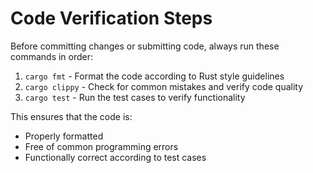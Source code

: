 # Code Verification Steps
Before committing changes or submitting code, always run these commands in order:

1. `cargo fmt` - Format the code according to Rust style guidelines
2. `cargo clippy` - Check for common mistakes and verify code quality
3. `cargo test` - Run the test cases to verify functionality

This ensures that the code is:
- Properly formatted
- Free of common programming errors
- Functionally correct according to test cases
